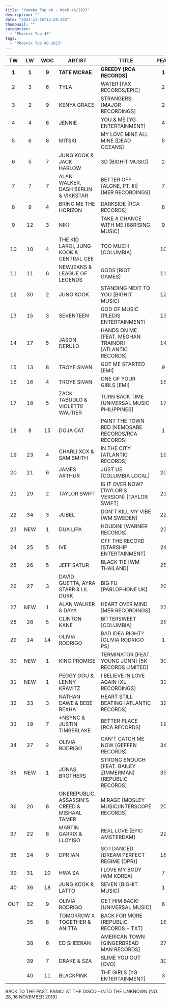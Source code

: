 ```yaml
---
title: "Yamaha Top 40 - Week 46/2023"
description: ""
date: "2023-11-18T13:29:39Z"
thumbnail: ""
categories:
  - "Phoenix Top 40"
tags:
  - "Phoenix Top 40 2023"
---
```

<!--more-->
|TW|LW|WOC|ARTIST|TITLE|PEAK|
|:----:|:----:|:----:|----|----|:----:|
|**1**|**1**|**9**|**TATE MCRAE**|**GREEDY [RCA RECORDS]**|**1**|
|2|3|6|TYLA|WATER [FAX RECORDS/EPIC]|2|
|3|2|9|KENYA GRACE|STRANGERS [MAJOR RECORDINGS]|2|
|4|4|6|JENNIE|YOU & ME [YG ENTERTAINMENT]|4|
|5|6|8|MITSKI|MY LOVE MINE ALL MINE [DEAD OCEANS]|5|
|6|5|7|JUNG KOOK & JACK HARLOW|3D [BIGHIT MUSIC]|2|
|7|7|7|ALAN WALKER, DASH BERLIN & VIKKSTAR|BETTER OFF [ALONE, PT. III] [MER RECORDINGS]|7|
|8|9|4|BRING ME THE HORIZON|DARKSIDE [RCA RECORDS]|8|
|9|12|3|NIKI|TAKE A CHANCE WITH ME [88RISING MUSIC]|9|
|10|10|4|THE KID LAROI, JUNG KOOK & CENTRAL CEE|TOO MUCH [COLUMBIA]|10|
|11|11|6|NEWJEANS & LEAGUE OF LEGENDS|GODS [RIOT GAMES]|11|
|12|30|2|JUNG KOOK|STANDING NEXT TO YOU [BIGHIT MUSIC]|12|
|13|15|3|SEVENTEEN|GOD OF MUSIC [PLEDIS ENTERTAINMENT]|13|
|14|17|5|JASON DERULO|HANDS ON ME [FEAT. MEGHAN TRAINOR] [ATLANTIC RECORDS]|14|
|15|13|8|TROYE SIVAN|GOT ME STARTED [EMI]|9|
|16|16|4|TROYE SIVAN|ONE OF YOUR GIRLS [EMI]|16|
|17|18|5|ZACK TABUDLO & VIOLETTE WAUTIER|TURN BACK TIME [UNIVERSAL MUSIC PHILIPPINES]|17|
|18|8|15|DOJA CAT|PAINT THE TOWN RED [KEMOSABE RECORDS/RCA RECORDS]|1|
|19|23|4|CHARLI XCX & SAM SMITH|IN THE CITY [ATLANTIC RECORDS]|19|
|20|21|6|JAMES ARTHUR|JUST US [COLUMBIA LOCAL]|20|
|21|29|2|TAYLOR SWIFT|IS IT OVER NOW? [TAYLOR'S VERSION] [TAYLOR SWIFT]|21|
|22|34|3|JUBËL|DON'T KILL MY VIBE [WM SWEDEN]|22|
|23|NEW|1|DUA LIPA|HOUDINI [WARNER RECORDS]|23|
|24|25|5|IVE|OFF THE RECORD [STARSHIP ENTERTAINMENT]|24|
|25|26|5|JEFF SATUR|BLACK TIE [WM THAILAND]|25|
|26|27|3|DAVID GUETTA, AYRA STARR & LIL DURK|BIG FU [PARLOPHONE UK]|26|
|27|NEW|1|ALAN WALKER & DAYA|HEART OVER MIND [MER RECORDINGS]|27|
|28|28|5|CLINTON KANE|BITTERSWEET [COLUMBIA]|28|
|29|14|14|OLIVIA RODRIGO|BAD IDEA RIGHT? [OLIVIA RODRIGO PS]|1|
|30|NEW|1|KING PROMISE|TERMINATOR [FEAT. YOUNG JONN] [5K RECORDS LIMITED]|30|
|31|NEW|1|PEGGY GOU & LENNY KRAVITZ|I BELIEVE IN LOVE AGAIN [XL RECORDINGS]|31|
|32|33|3|NATHAN DAWE & BEBE REXHA|HEART STILL BEATING [ATLANTIC RECORDS]|32|
|33|19|7|*NSYNC & JUSTIN TIMBERLAKE|BETTER PLACE [RCA RECORDS]|19|
|34|37|2|OLIVIA RODRIGO|CAN'T CATCH ME NOW [GEFFEN RECORDS]|34|
|35|NEW|1|JONAS BROTHERS|STRONG ENOUGH [FEAT. BAILEY ZIMMERMAN] [REPUBLIC RECORDS]|35|
|36|20|8|ONEREPUBLIC, ASSASSIN'S CREED & MISHAAL TAMER|MIRAGE [MOSLEY MUSIC/INTERSCOPE RECORDS]|20|
|37|22|8|MARTIN GARRIX & LLOYISO|REAL LOVE [EPIC AMSTERDAM]|22|
|38|24|9|DPR IAN|SO I DANCED [DREAM PERFECT REGIME (DPR)]|18|
|39|31|10|HWA SA|I LOVE MY BODY [WM KOREA]|7|
|40|36|18|JUNG KOOK & LATTO|SEVEN [BIGHIT MUSIC]|1|
|||||||
|OUT|32|9|OLIVIA RODRIGO|GET HIM BACK! [UNIVERSAL MUSIC]|8|
||35|8|TOMORROW X TOGETHER & ANITTA|BACK FOR MORE [REPUBLIC RECORDS - TXT]|16|
||38|6|ED SHEERAN|AMERICAN TOWN [GINGERBREAD MAN RECORDS]|27|
||39|7|DRAKE & SZA|SLIME YOU OUT [OVO]|30|
||40|11|BLACKPINK|THE GIRLS [YG ENTERTAINMENT]|3|

BACK TO THE PAST: PANIC! AT THE DISCO - INTO THE UNKNOWN [NO. 28, 16 NOVEMBER 2019]
